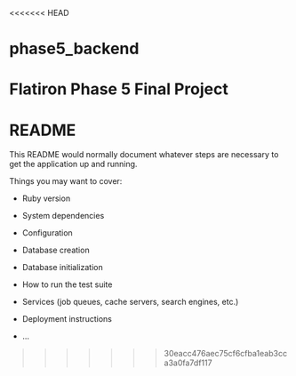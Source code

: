 <<<<<<< HEAD
# phase5_backend
Flatiron Phase 5 Final Project
=======
# README

This README would normally document whatever steps are necessary to get the
application up and running.

Things you may want to cover:

* Ruby version

* System dependencies

* Configuration

* Database creation

* Database initialization

* How to run the test suite

* Services (job queues, cache servers, search engines, etc.)

* Deployment instructions

* ...
>>>>>>> 30eacc476aec75cf6cfba1eab3cca3a0fa7df117
